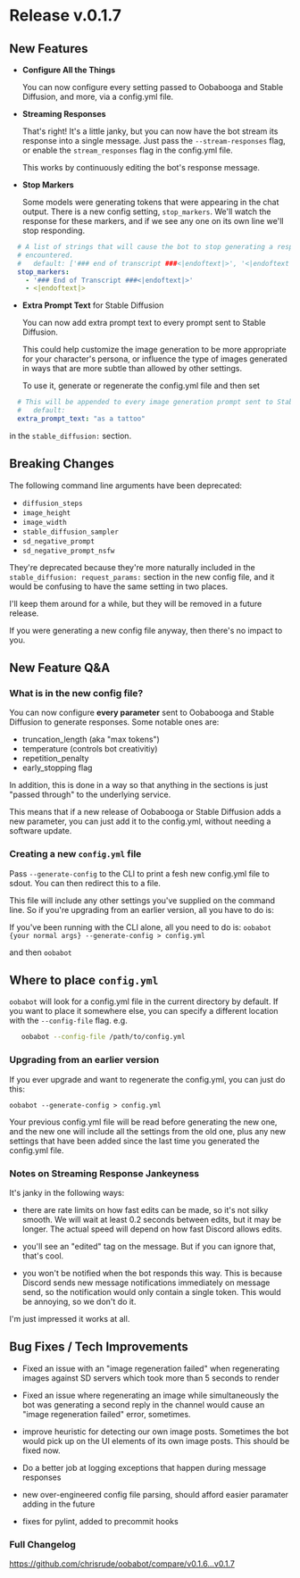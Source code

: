 # Release v.0.1.7

## New Features

- **Configure All the Things**

  You can now configure every setting passed to Oobabooga
  and Stable Diffusion, and more, via a config.yml file.

- **Streaming Responses**

  That's right!  It's a little janky, but you can now have the
  bot stream its response into a single message.  Just pass
  the `--stream-responses` flag, or enable the `stream_responses`
  flag in the config.yml file.

  This works by continuously editing the bot's response message.

- **Stop Markers**

  Some models were generating tokens that were appearing in the chat
  output.  There is a new config setting, `stop_markers`.  We'll watch
  the response for these markers, and if we see any one on its own line
  we'll stop responding.

```yaml
  # A list of strings that will cause the bot to stop generating a response when
  # encountered.
  #   default: ['### end of transcript ###<|endoftext|>', '<|endoftext|>']
  stop_markers:
    - '### End of Transcript ###<|endoftext|>'
    - <|endoftext|>
```

- **Extra Prompt Text** for Stable Diffusion

  You can now add extra prompt text to every prompt sent to Stable Diffusion.

  This could help customize the image generation to be more appropriate for
  your character's persona, or influence the type of images generated in ways
  that are more subtle than allowed by other settings.

  To use it, generate or regenerate the config.yml file and then set

```yaml
  # This will be appended to every image generation prompt sent to Stable Diffusion.
  #   default:
  extra_prompt_text: "as a tattoo"
```

in the `stable_diffusion:` section.

## Breaking Changes

The following command line arguments have been deprecated:

- `diffusion_steps`
- `image_height`
- `image_width`
- `stable_diffusion_sampler`
- `sd_negative_prompt`
- `sd_negative_prompt_nsfw`

They're deprecated because they're more naturally included in the
`stable_diffusion: request_params:` section in the new config file, and it would be
confusing to have the same setting in two places.

I'll keep them around for a while, but they will be removed in a
future release.

If you were generating a new config file anyway, then there's no
impact to you.

## New Feature Q&A

### What is in the new config file?

You can now configure **every parameter** sent to Oobabooga
and Stable Diffusion to generate responses.  Some notable ones are:

- truncation_length (aka "max tokens")
- temperature (controls bot creativitiy)
- repetition_penalty
- early_stopping flag

In addition, this is done in a way so that anything in the
sections is just "passed through" to the underlying service.

This means that if a new release of Oobabooga or Stable Diffusion
adds a new parameter, you can just add it to the config.yml,
without needing a software update.

### Creating a new `config.yml` file

Pass `--generate-config` to the CLI to print a fesh new config.yml
file to sdout.  You can then redirect this to a file.

This file will include any other settings you've supplied on the
command line.  So if you're upgrading from an earlier version,
all you have to do is:

If you've been running with the CLI alone, all you need to do is:
  `oobabot {your normal args} --generate-config > config.yml`

and then
  `oobabot`

## Where to place `config.yml`

`oobabot` will look for a config.yml file in the current
directory by default.  If you want to place it somewhere
else, you can specify a different location with the
`--config-file` flag.  e.g.

```bash
   oobabot --config-file /path/to/config.yml
```

### Upgrading from an earlier version

If you ever upgrade and want to regenerate the config.yml,
you can just do this:

  `oobabot --generate-config > config.yml`

Your previous config.yml file will be read before generating the new one,
and the new one will include all the settings from the old one, plus
any new settings that have been added since the last time you generated
the config.yml file.

### Notes on Streaming Response Jankeyness

It's janky in the following ways:

- there are rate limits on how fast edits can be made,
  so it's not silky smooth.  We will wait at least 0.2 seconds
  between edits, but it may be longer.  The actual speed will depend
  on how fast Discord allows edits.

- you'll see an "edited" tag on the message.  But if you can
  ignore that, that's cool.

- you won't be notified when the bot responds this way.  This is
  because Discord sends new message notifications immediately
  on message send, so the notification would only contain a single
  token.  This would be annoying, so we don't do it.

I'm just impressed it works at all.

## Bug Fixes / Tech Improvements

- Fixed an issue with an "image regeneration failed"
  when regenerating images against SD servers which took more than 5
  seconds to render

- Fixed an issue where regenerating an image while simultaneously
  the bot was generating a second reply in the channel would cause
  an "image regeneration failed" error, sometimes.

- improve heuristic for detecting our own image posts.  Sometimes
  the bot would pick up on the UI elements of its own image posts.
  This should be fixed now.

- Do a better job at logging exceptions that happen during
  message responses

- new over-engineered config file parsing, should afford
  easier paramater adding in the future

- fixes for pylint, added to precommit hooks

### Full Changelog

https://github.com/chrisrude/oobabot/compare/v0.1.6...v0.1.7
